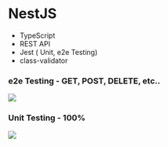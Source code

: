 # NestJS

- TypeScript
- REST API
- Jest ( Unit, e2e Testing)
- class-validator

### e2e Testing - GET, POST, DELETE, etc..
<img src="https://user-images.githubusercontent.com/58503584/110110010-8e203d80-7df1-11eb-8c42-39767aa98688.png">

### Unit Testing - 100%
<img src="https://user-images.githubusercontent.com/58503584/110110012-8eb8d400-7df1-11eb-982a-c26168649ad8.png">
